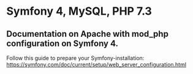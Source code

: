 # Symfony 4, MySQL, PHP 7.3

## Documentation on Apache with mod_php configuration on Symfony 4.

Follow this guide to prepare your Symfony-installation: https://symfony.com/doc/current/setup/web_server_configuration.html
